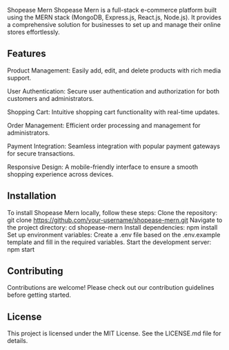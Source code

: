 Shopease Mern
Shopease Mern is a full-stack e-commerce platform built using the MERN stack (MongoDB, Express.js, React.js, Node.js). It provides a comprehensive solution for businesses to set up and manage their online stores effortlessly.

## Features
Product Management: Easily add, edit, and delete products with rich media support.

User Authentication: Secure user authentication and authorization for both customers and administrators.

Shopping Cart: Intuitive shopping cart functionality with real-time updates.

Order Management: Efficient order processing and management for administrators.

Payment Integration: Seamless integration with popular payment gateways for secure transactions.

Responsive Design: A mobile-friendly interface to ensure a smooth shopping experience across devices.

## Installation
To install Shopease Mern locally, follow these steps:
Clone the repository: git clone https://github.com/your-username/shopease-mern.git
Navigate to the project directory: cd shopease-mern
Install dependencies: npm install
Set up environment variables: Create a .env file based on the .env.example template and fill in the required variables.
Start the development server: npm start

## Contributing
Contributions are welcome! Please check out our contribution guidelines before getting started.

## License
This project is licensed under the MIT License. See the LICENSE.md file for details.
